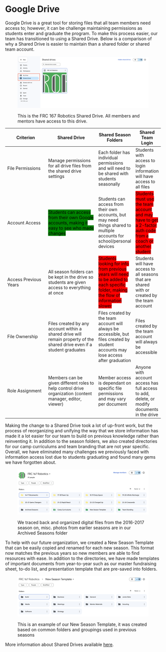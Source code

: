 # Google Drive

Google Drive is a great tool for storing files that all team members need access to; however, it can be challenge maintaining permissions as students enter and graduate the program. To make this process easier, our team has transitioned to using a Shared Drive. Below is a comparison of why a Shared Drive is easier to maintain than a shared folder or shared team account.

<figure><img src="../../.gitbook/assets/Screenshot 2023-12-22 at 1.04.46 PM.png" alt="Screenshot of a Shared Drive within Google Drive"><figcaption><p>This is the FRC 167 Robotics Shared Drive. All members and mentors have access to this drive.</p></figcaption></figure>

<table><thead><tr><th width="141">Criterion</th><th width="188">Shared Drive</th><th>Shared Season Folders</th><th>Shared Team Login</th></tr></thead><tbody><tr><td>File Permissions</td><td>Manage permissions for all drive files from the shared drive settings</td><td>Each folder has individual permissions and will need to be shared with students seasonally</td><td>Students with access to login information will have access to all files</td></tr><tr><td>Account Access</td><td><mark style="background-color:green;">Students can access from their own Google accounts, making it easy to see who made changes</mark></td><td>Students can access from their own accounts, but may need things shared to multiple accounts for school/personal devices</td><td><mark style="background-color:red;">Students must use the team account and may have to get a 2-factor auth code from a coach or another student</mark></td></tr><tr><td>Access Previous Years</td><td>All season folders can be kept in the drive so students are given access to everything at once</td><td><mark style="background-color:red;">Students looking for info from previous years will need to be added to each specific folder, making the flow of information slower</mark></td><td>Students will have access to all seasons that are shared with or created by the team account</td></tr><tr><td>File Ownership</td><td>Files created by any account within a shared drive will remain property of the shared drive even if a student graduates</td><td>Files created by the team account will always be accessible, but files created by student accounts may lose access after graduation</td><td>Files created by the team account will always be accessible</td></tr><tr><td>Role Assignment</td><td>Members can be given different roles to help control drive organization (content manager, editor, viewer)</td><td>Member access is dependant on specific file permissions and may vary per document</td><td>Anyone with account access has full access to add, delete, or modify documents in the drive</td></tr></tbody></table>

Making the change to a Shared Drive took a lot of up-front work, but the process of reorganizing and unifying the way that we store information has made it a lot easier for our team to build on previous knowledge rather than reinventing it. In addition to the season folders, we also created directories for our camp curriculums and team branding that are not year specific. Overall, we have eliminated many challenges we previously faced with information access lost due to students graduating and found many gems we have forgotten about.

<figure><img src="../../.gitbook/assets/Screenshot 2023-12-22 at 1.05.57 PM.png" alt="Screenshot of 12 folders named after different game seasons, archives, and templates within Google Drive"><figcaption><p>We traced back and organized digital files from the 2016-2017 season on, misc. photos from earlier seasons are in our Archived Seasons folder</p></figcaption></figure>

To help with our future organization, we created a New Season Template that can be easily copied and renamed for each new season. This format now matches the previous years so new members are able to find resources with ease. In addition to the directories, we have made templates of important documents from year-to-year such as our master fundraising sheet, to-do list, and presentation template that are pre-saved into folders.

<figure><img src="../../.gitbook/assets/Screenshot 2023-12-22 at 1.06.14 PM.png" alt="Screenshot of folders with names like Business, Media, Build, etc. that are used a season template"><figcaption><p>This is an example of our New Season Template, it was created based on common folders and groupings used in previous seasons</p></figcaption></figure>

More information about Shared Drives available [here](https://support.google.com/a/users/answer/7212025?hl=en).
